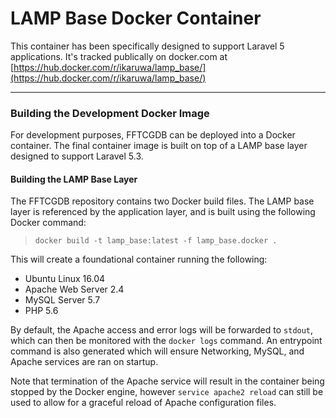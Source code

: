 # LAMP Base Docker Container

This container has been specifically designed to support Laravel 5 applications. It's tracked publically on docker.com at
[https://hub.docker.com/r/ikaruwa/lamp_base/](https://hub.docker.com/r/ikaruwa/lamp_base/)

-----
### Building the Development Docker Image
For development purposes, FFTCGDB can be deployed into a Docker container. The final container image is built on top of a LAMP base layer designed to support Laravel 5.3.
#### Building the LAMP Base Layer
The FFTCGDB repository contains two Docker build files. The LAMP base layer is referenced by the application layer, and is built using the following Docker command:

> `docker build -t lamp_base:latest -f lamp_base.docker .`

This will create a foundational container running the following:

 - Ubuntu Linux 16.04 
 - Apache Web Server 2.4
 - MySQL Server 5.7
 - PHP 5.6

By default, the Apache access and error logs will be forwarded to `stdout`, which can then be monitored with the `docker logs` command. An entrypoint command is also generated which will ensure Networking, MySQL, and Apache services are ran on startup.

Note that termination of the Apache service will result in the container being stopped by the Docker engine, however `service apache2 reload` can still be used to allow for a graceful reload of Apache configuration files.
